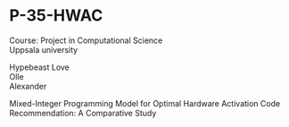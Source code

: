 # P-35-HWAC

Course: Project in Computational Science <br>
Uppsala university 

Hypebeast Love <br>
Olle <br>
Alexander <br> 

Mixed-Integer Programming Model for Optimal Hardware Activation
Code Recommendation: A Comparative Study


